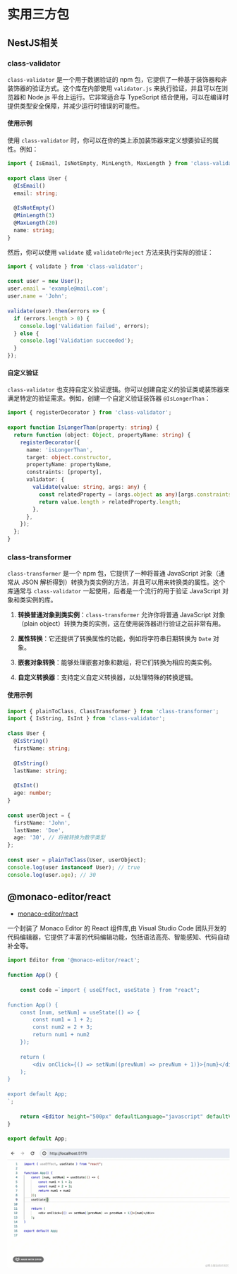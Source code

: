 # 实用三方包

## NestJS相关

### class-validator
`class-validator` 是一个用于数据验证的 npm 包，它提供了一种基于装饰器和非装饰器的验证方式。这个库在内部使用 `validator.js` 来执行验证，并且可以在浏览器和 Node.js 平台上运行。它非常适合与 TypeScript 结合使用，可以在编译时提供类型安全保障，并减少运行时错误的可能性。


#### 使用示例
使用 `class-validator` 时，你可以在你的类上添加装饰器来定义想要验证的属性。例如：
```typescript
import { IsEmail, IsNotEmpty, MinLength, MaxLength } from 'class-validator';

export class User {
  @IsEmail()
  email: string;

  @IsNotEmpty()
  @MinLength(3)
  @MaxLength(20)
  name: string;
}
```
然后，你可以使用 `validate` 或 `validateOrReject` 方法来执行实际的验证：
```typescript
import { validate } from 'class-validator';

const user = new User();
user.email = 'example@mail.com';
user.name = 'John';

validate(user).then(errors => {
  if (errors.length > 0) {
    console.log('Validation failed', errors);
  } else {
    console.log('Validation succeeded');
  }
});
```
#### 自定义验证
`class-validator` 也支持自定义验证逻辑。你可以创建自定义的验证类或装饰器来满足特定的验证需求。例如，创建一个自定义验证装饰器 `@IsLongerThan`：
```typescript
import { registerDecorator } from 'class-validator';

export function IsLongerThan(property: string) {
  return function (object: Object, propertyName: string) {
    registerDecorator({
      name: 'isLongerThan',
      target: object.constructor,
      propertyName: propertyName,
      constraints: [property],
      validator: {
        validate(value: string, args: any) {
          const relatedProperty = (args.object as any)[args.constraints[0]];
          return value.length > relatedProperty.length;
        },
      },
    });
  };
}
```
### class-transformer
`class-transformer` 是一个 npm 包，它提供了一种将普通 JavaScript 对象（通常从 JSON 解析得到）转换为类实例的方法，并且可以用来转换类的属性。这个库通常与 `class-validator` 一起使用，后者是一个流行的用于验证 JavaScript 对象和类实例的库。

1. **转换普通对象到类实例**：`class-transformer` 允许你将普通 JavaScript 对象（plain object）转换为类的实例，这在使用装饰器进行验证之前非常有用。

2. **属性转换**：它还提供了转换属性的功能，例如将字符串日期转换为 `Date` 对象。

3. **嵌套对象转换**：能够处理嵌套对象和数组，将它们转换为相应的类实例。

4. **自定义转换器**：支持定义自定义转换器，以处理特殊的转换逻辑。

#### 使用示例

```typescript
import { plainToClass, ClassTransformer } from 'class-transformer';
import { IsString, IsInt } from 'class-validator';

class User {
  @IsString()
  firstName: string;

  @IsString()
  lastName: string;

  @IsInt()
  age: number;
}

const userObject = {
  firstName: 'John',
  lastName: 'Doe',
  age: '30', // 将被转换为数字类型
};

const user = plainToClass(User, userObject);
console.log(user instanceof User); // true
console.log(user.age); // 30
```


## @monaco-editor/react

- [monaco-editor/react](https://www.npmjs.com/package/@monaco-editor/react)

一个封装了 Monaco Editor 的 React 组件库,由 Visual Studio Code 团队开发的代码编辑器，它提供了丰富的代码编辑功能，包括语法高亮、智能感知、代码自动补全等。


```jsx
import Editor from '@monaco-editor/react';

function App() {

    const code =`import { useEffect, useState } from "react";

function App() {
    const [num, setNum] = useState(() => {
        const num1 = 1 + 2;
        const num2 = 2 + 3;
        return num1 + num2
    });

    return (
        <div onClick={() => setNum((prevNum) => prevNum + 1)}>{num}</div>
    );
}

export default App;
`;

    return <Editor height="500px" defaultLanguage="javascript" defaultValue={code} />;
}

export default App;

```

![monaco](./assets/mpnaco.png)
